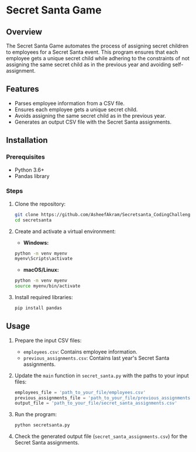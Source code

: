 # Secret Santa Game

## Overview
The Secret Santa Game automates the process of assigning secret children to employees for a Secret Santa event. This program ensures that each employee gets a unique secret child while adhering to the constraints of not assigning the same secret child as in the previous year and avoiding self-assignment.

## Features
- Parses employee information from a CSV file.
- Ensures each employee gets a unique secret child.
- Avoids assigning the same secret child as in the previous year.
- Generates an output CSV file with the Secret Santa assignments.

## Installation

### Prerequisites
- Python 3.6+
- Pandas library

### Steps

1. Clone the repository:

    ```sh
    git clone https://github.com/AsheefAkram/Secretsanta_CodingChallenge.git
    cd secretsanta
    ```

2. Create and activate a virtual environment:

    - **Windows:**

    ```sh
    python -m venv myenv
    myenv\Scripts\activate
    ```

    - **macOS/Linux:**

    ```sh
    python -m venv myenv
    source myenv/bin/activate
    ```

3. Install required libraries:

    ```sh
    pip install pandas
    ```

## Usage

1. Prepare the input CSV files:

    - `employees.csv`: Contains employee information.
    - `previous_assignments.csv`: Contains last year's Secret Santa assignments.

2. Update the `main` function in `secret_santa.py` with the paths to your input files:

    ```python
    employees_file = 'path_to_your_file/employees.csv'
    previous_assignments_file = 'path_to_your_file/previous_assignments.csv'
    output_file = 'path_to_your_file/secret_santa_assignments.csv'
    ```

3. Run the program:

    ```sh
    python secretsanta.py
    ```

4. Check the generated output file (`secret_santa_assignments.csv`) for the Secret Santa assignments.




